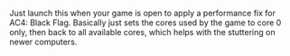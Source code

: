 Just launch this when your game is open to apply a performance fix for AC4: Black Flag.
Basically just sets the cores used by the game to core 0 only, then back to all available cores, which helps with the stuttering on newer computers.
